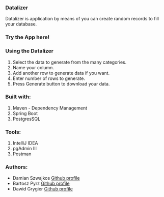 ### Datalizer

  Datalizer is application by means of you can create random records to fill your database.
  
### Try the App here!


  
### Using the Datalizer

1. Select the data to generate from the many categories.
2. Name your column.
3. Add another row to generate data if you want. 
4. Enter number of rows to generate.
5. Press Generate button to download your data.


### Built with:
1. Maven - Dependency Management
2. Spring Boot
3. PostgresSQL

### Tools:
1. IntelliJ IDEA
2. pgAdmin III
3. Postman

### Authors: 
- Damian Szwajkos [Github profile](https://github.com/Szwajcii)
- Bartosz Pyrz [Github profile](https://github.com/Czakero)
- Dawid Grygier [Github profile](https://github.com/cyan0505)
